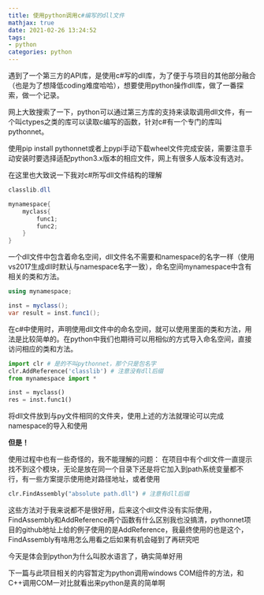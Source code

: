 ```yaml
---
title: 使用python调用c#编写的dll文件
mathjax: true
date: 2021-02-26 13:24:52
tags:
- python
categories: python
---
```


遇到了一个第三方的API库，是使用c#写的dll库，为了便于与项目的其他部分融合（也是为了想降低coding难度哈哈），想要使用python操作dll库，做了一番探索，做一个记录。

<!-- more -->

网上大致搜索了一下，python可以通过第三方库的支持来读取调用dll文件，有一个叫ctypes之类的库可以读取c编写的函数，针对c#有一个专门的库叫pythonnet。

使用pip install pythonnet或者上pypi手动下载wheel文件完成安装，需要注意手动安装时要选择适配python3.x版本的相应文件，网上有很多人版本没有选对。

在这里也大致说一下我对c#所写dll文件结构的理解

```c#
classlib.dll

mynamespace{
    myclass{
        func1;
        func2;
    }
}
```
一个dll文件中包含着命名空间，dll文件名不需要和namespace的名字一样（使用vs2017生成dll时默认与namespace名字一致），命名空间mynamespace中含有相关的类和方法。

```c#
using mynamespace;

inst = myclass();
var result = inst.func1();
```
在c#中使用时，声明使用dll文件中的命名空间，就可以使用里面的类和方法，用法是比较简单的。在python中我们也期待可以用相似的方式导入命名空间，直接访问相应的类和方法。

```py
import clr # 是的不叫pythonnet，那个只是包名字
clr.AddReference('classlib') # 注意没有dll后缀
from mynamespace import *

inst = myclass()
res = inst.func1()

```
将dll文件放到与py文件相同的文件夹，使用上述的方法就理论可以完成namespace的导入和使用

**但是！**

使用过程中也有一些奇怪的，我不能理解的问题：
在项目中有个dll文件一直提示找不到这个模块，无论是放在同一个目录下还是将它加入到path系统变量都不行，有一些方案提示使用绝对路径地址，或者使用
```py
clr.FindAssembly("absolute path.dll") # 注意有dll后缀
```
这些方法对于我来说都不是很好用，后来这个dll文件没有实际使用，FindAssembly和AddReference两个函数有什么区别我也没搞清，pythonnet项目的github地址上给的例子使用的是AddReference，我最终使用的也是这个，FindAssembly有啥用怎么用看之后如果有机会碰到了再研究吧

今天是体会到python为什么叫胶水语言了，确实简单好用

下一篇与此项目相关的内容暂定为python调用windows COM组件的方法，和C++调用COM一对比就看出来python是真的简单啊

